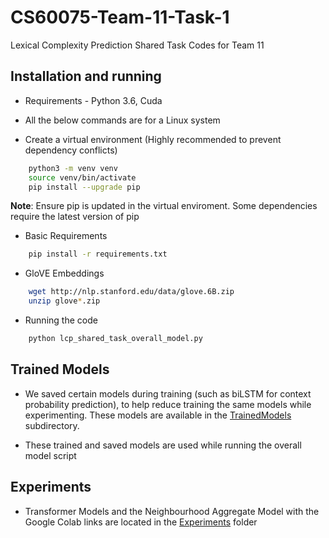 # CS60075-Team-11-Task-1

Lexical Complexity Prediction Shared Task Codes for Team 11

## Installation and running

* Requirements - Python 3.6, Cuda

* All the below commands are for a Linux system

* Create a virtual environment (Highly recommended to prevent dependency conflicts)

```sh
    python3 -m venv venv
    source venv/bin/activate
    pip install --upgrade pip
```

**Note**: Ensure pip is updated in the virtual enviroment. Some dependencies require the latest version of pip

* Basic Requirements

```sh
    pip install -r requirements.txt
```

* GloVE Embeddings

```sh
    wget http://nlp.stanford.edu/data/glove.6B.zip
    unzip glove*.zip
```

* Running the code

```sh
    python lcp_shared_task_overall_model.py
```

## Trained Models

* We saved certain models during training (such as biLSTM for context probability prediction), to help reduce training the same models while experimenting. These models are available in the [TrainedModels](./TrainedModels) subdirectory.

* These trained and saved models are used while running the overall model script

## Experiments

* Transformer Models and the Neighbourhood Aggregate Model with the Google Colab links are located in the [Experiments](./Experiments) folder
